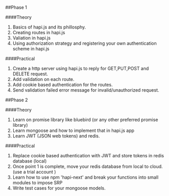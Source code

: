 ##Phase 1

####Theory

1. Basics of hapi.js and its phillosphy.
2. Creating routes in hapi.js
3. Valiation in hapi.js
4. Using authorization strategy and registering your own authentication scheme in hapi.js

####Practical

1. Create a http server using hapi.js to reply for GET,PUT,POST and DELETE request.
2. Add validation on each route.
3. Add cookie based authentication for the routes.
4. Send validation failed error message for invalid/unauthorized request.


##Phase 2

####Theory

1. Learn on promise library like bluebird (or any other preferred promise library)
2. Learn mongoose and how to implement that in hapi.js app
3. Learn JWT (JSON web tokens) and redis.

####Practical

1. Replace cookie based authentication with JWT and store tokens in redis database (local)
2. Once point 1 is complete, move your redis database from local to cloud. (use a trial account )
3. Learn how to use npm 'hapi-next' and break your functions into small modules to impose SRP
4. Write test cases for your mongoose models.
